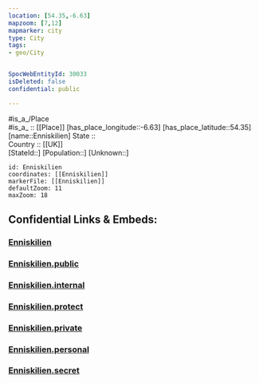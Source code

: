 ```yaml
---
location: [54.35,-6.63] 
mapzoom: [7,12] 
mapmarker: city 
type: City
tags:
- geo/City


SpocWebEntityId: 30033
isDeleted: false
confidential: public

---
```

#is_a_/Place  
#is_a_ :: [[Place]] 
[has_place_longitude::-6.63] 
[has_place_latitude::54.35] 
[name::Enniskilien] 
State ::  
Country :: [[UK]]  
[StateId::] 
[Population::] 
[Unknown::] 


```leaflet
id: Enniskilien
coordinates: [[Enniskilien]] 
markerFile: [[Enniskilien]] 
defaultZoom: 11 
maxZoom: 18
```


## Confidential Links & Embeds: 

### [Enniskilien](/_Standards/Earth/Continent/Europe/Europe~North/UK/Ireland~North/counties~Ireland~North/Armagh-City,Banbridge_and_Craig/cities~Armagh-City,Banbridge_and_Craig/Armagh/cities~Armagh/Enniskilien.md) 

### [Enniskilien.public](/_public/Earth/Continent/Europe/Europe~North/UK/Ireland~North/counties~Ireland~North/Armagh-City,Banbridge_and_Craig/cities~Armagh-City,Banbridge_and_Craig/Armagh/cities~Armagh/Enniskilien.public.md) 

### [Enniskilien.internal](/_internal/Earth/Continent/Europe/Europe~North/UK/Ireland~North/counties~Ireland~North/Armagh-City,Banbridge_and_Craig/cities~Armagh-City,Banbridge_and_Craig/Armagh/cities~Armagh/Enniskilien.internal.md) 

### [Enniskilien.protect](/_protect/Earth/Continent/Europe/Europe~North/UK/Ireland~North/counties~Ireland~North/Armagh-City,Banbridge_and_Craig/cities~Armagh-City,Banbridge_and_Craig/Armagh/cities~Armagh/Enniskilien.protect.md) 

### [Enniskilien.private](/_private/Earth/Continent/Europe/Europe~North/UK/Ireland~North/counties~Ireland~North/Armagh-City,Banbridge_and_Craig/cities~Armagh-City,Banbridge_and_Craig/Armagh/cities~Armagh/Enniskilien.private.md) 

### [Enniskilien.personal](/_personal/Earth/Continent/Europe/Europe~North/UK/Ireland~North/counties~Ireland~North/Armagh-City,Banbridge_and_Craig/cities~Armagh-City,Banbridge_and_Craig/Armagh/cities~Armagh/Enniskilien.personal.md) 

### [Enniskilien.secret](/_secret/Earth/Continent/Europe/Europe~North/UK/Ireland~North/counties~Ireland~North/Armagh-City,Banbridge_and_Craig/cities~Armagh-City,Banbridge_and_Craig/Armagh/cities~Armagh/Enniskilien.secret.md)

